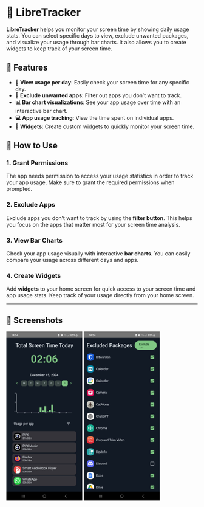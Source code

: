 # 📱 **LibreTracker**

**LibreTracker** helps you monitor your screen time by showing daily usage stats. You can select specific days to view, exclude unwanted packages, and visualize your usage through bar charts. It also allows you to create widgets to keep track of your screen time.

## 🌟 **Features**

- **📅 View usage per day**: Easily check your screen time for any specific day.
- **🚫 Exclude unwanted apps**: Filter out apps you don’t want to track.
- **📊 Bar chart visualizations**: See your app usage over time with an interactive bar chart.
- **💻 App usage tracking**: View the time spent on individual apps.
- **📱 Widgets**: Create custom widgets to quickly monitor your screen time.

## 📝 **How to Use**

### 1. **Grant Permissions**  
The app needs permission to access your usage statistics in order to track your app usage. Make sure to grant the required permissions when prompted.

### 2. **Exclude Apps**  
Exclude apps you don’t want to track by using the **filter button**. This helps you focus on the apps that matter most for your screen time analysis.

### 3. **View Bar Charts**  
Check your app usage visually with interactive **bar charts**. You can easily compare your usage across different days and apps.

### 4. **Create Widgets**  
Add **widgets** to your home screen for quick access to your screen time and app usage stats. Keep track of your usage directly from your home screen.

---

## 📸 **Screenshots**

<p float="left">
  <img src="/screenshots/screenshot1.jpeg?raw=true" width="200" />
  <img src="/screenshots/screenshot2.jpeg?raw=true" width="200" />
</p>

